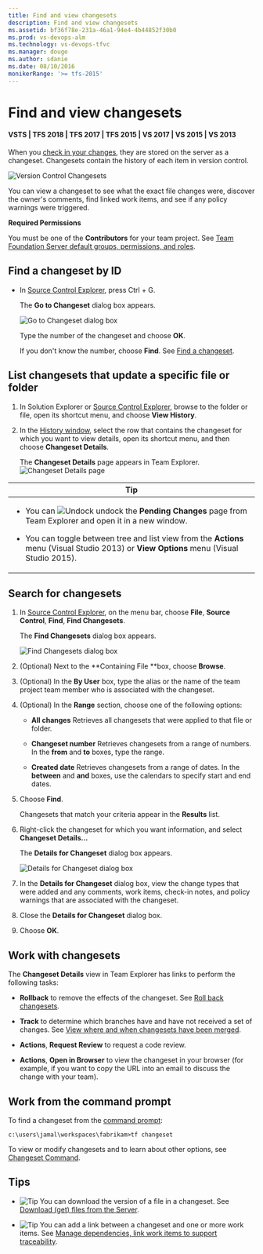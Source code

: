 ```yaml
---
title: Find and view changesets
description: Find and view changesets
ms.assetid: bf36f78e-231a-46a1-94e4-4b44852f30b0
ms.prod: vs-devops-alm
ms.technology: vs-devops-tfvc
ms.manager: douge
ms.author: sdanie
ms.date: 08/10/2016
monikerRange: '>= tfs-2015'
---
```



# Find and view changesets

#### VSTS | TFS 2018 | TFS 2017 | TFS 2015 | VS 2017 | VS 2015 | VS 2013

When you [check in your changes](check-your-work-team-codebase.md), they are stored on the server as a changeset. Changesets contain the history of each item in version control.

![Version Control Changesets](_img/find-view-changesets/IC263819.png)   

You can view a changeset to see what the exact file changes were, discover the owner's comments, find linked work items, and see if any policy warnings were triggered.

**Required Permissions**

You must be one of the **Contributors** for your team project. See [Team Foundation Server default groups, permissions, and roles](https://msdn.microsoft.com/library/ms253077).

## Find a changeset by ID

-   In [Source Control Explorer](use-source-control-explorer-manage-files-under-version-control.md), press Ctrl + G.

    The **Go to Changeset** dialog box appears.

    ![Go to Changeset dialog box](_img/find-view-changesets/IC612254.png)

    Type the number of the changeset and choose **OK**.

    If you don't know the number, choose **Find**. See [Find a changeset](find-view-changesets.md#find).

## List changesets that update a specific file or folder

1.  In Solution Explorer or [Source Control Explorer](use-source-control-explorer-manage-files-under-version-control.md), browse to the folder or file, open its shortcut menu, and choose **View History**.

2.  In the [History window](get-history-item.md), select the row that contains the changeset for which you want to view details, open its shortcut menu, and then choose **Changeset Details**.

    The **Changeset Details** page appears in Team Explorer.   
    ![Changeset Details page](_img/find-view-changesets/IC592883.png)
    
<table>
<thead>
<tr>
<th> <strong>Tip</strong></th>
</tr>
</thead>
<tbody>
<tr>
<td><ul>
<li><p>You can <img src="_img/find-view-changesets/IC667296.png" title="Undock" alt="Undock" /> undock the <strong>Pending Changes</strong> page from Team Explorer and open it in a new window.</p></li>
<li><p>You can toggle between tree and list view from the <strong>Actions</strong> menu (Visual Studio 2013) or <strong>View Options</strong> menu (Visual Studio 2015).</p></li>
</ul></td>
</tr>
</tbody>
</table>

<a name="find"></a>

## Search for changesets

1.  In [Source Control Explorer](use-source-control-explorer-manage-files-under-version-control.md), on the menu bar, choose **File**, **Source Control**, **Find**, **Find Changesets**.

    The **Find Changesets** dialog box appears.

    ![Find Changesets dialog box](_img/find-view-changesets/IC612255.png)

2.  (Optional) Next to the **Containing File **box, choose **Browse**.

3.  (Optional) In the **By User** box, type the alias or the name of the team project team member who is associated with the changeset.

4.  (Optional) In the **Range** section, choose one of the following options:

    -   **All changes**   Retrieves all changesets that were applied to that file or folder.

    -   **Changeset number**   Retrieves changesets from a range of numbers. In the **from** and **to** boxes, type the range.

    -   **Created date**   Retrieves changesets from a range of dates. In the **between** and **and** boxes, use the calendars to specify start and end dates.

5.  Choose **Find**.

    Changesets that match your criteria appear in the **Results** list.

6.  Right-click the changeset for which you want information, and select **Changeset Details...**

    The **Details for Changeset** dialog box appears.

    ![Details for Changeset dialog box](_img/find-view-changesets/IC615597.png)

7.  In the **Details for Changeset** dialog box, view the change types that were added and any comments, work items, check-in notes, and policy warnings that are associated with the changeset.

8.  Close the **Details for Changeset** dialog box.

9.  Choose **OK**.

## Work with changesets

The **Changeset Details** view in Team Explorer has links to perform the following tasks:

-   **Rollback** to remove the effects of the changeset. See [Roll back changesets](roll-back-changesets.md).

-   **Track** to determine which branches have and have not received a set of changes. See [View where and when changesets have been merged](view-where-when-changesets-have-been-merged.md).

-   **Actions**, **Request Review** to request a code review.

-   **Actions**, **Open in Browser** to view the changeset in your browser (for example, if you want to copy the URL into an email to discuss the change with your team).


## Work from the command prompt

To find a changeset from the [command prompt](use-team-foundation-version-control-commands.md):

    c:\users\jamal\workspaces\fabrikam>tf changeset

To view or modify changesets and to learn about other options, see [Changeset Command](changeset-command.md).

## Tips

-   ![Tip](_img/find-view-changesets/IC572374.png) You can download the version of a file in a changeset. See [Download (get) files from the Server](download-get-files-from-server.md).

-   ![Tip](_img/find-view-changesets/IC572374.png) You can add a link between a changeset and one or more work items. See [Manage dependencies, link work items to support traceability](../work/track/link-work-items-support-traceability.md).
